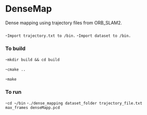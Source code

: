 # DenseMap
Dense mapping using trajectory files from ORB_SLAM2.

### 
-`Import trajectory.txt to /bin.`
-`Import dataset to /bin.`

### To build
-`mkdir build && cd build`

-`cmake ..`

-`make`

### To run
-`cd ~/bin`
-`./dense_mapping dataset_folder trajectory_file.txt max_frames denseMapp.pcd `
